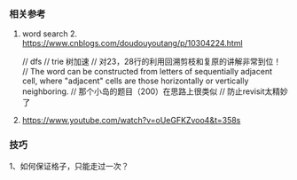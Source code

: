 


### 相关参考
1. word search 2. https://www.cnblogs.com/doudouyoutang/p/10304224.html



    // dfs 
    // trie 树加速
    // 对23，28行的利用回溯剪枝和复原的讲解非常到位！ 
    // The word can be constructed from letters of sequentially adjacent cell, where "adjacent" cells are those horizontally or vertically neighboring. 
    // 那个小岛的题目（200）在思路上很类似
    // 防止revisit太精妙了 
    
2. https://www.youtube.com/watch?v=oUeGFKZvoo4&t=358s
    
### 技巧
1、如何保证格子，只能走过一次？
